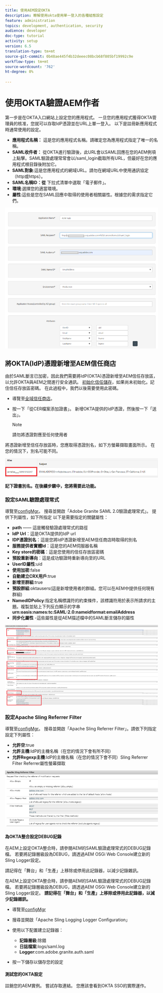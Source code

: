 ```yaml
---
title: 使用AEM設定OKTA
description: 瞭解使用okta使用單一登入的各種組態設定
feature: administration
topics: development, authentication, security
audience: developer
doc-type: tutorial
activity: setup
version: 6.5
translation-type: tm+mt
source-git-commit: 0b48ae445f4b32deeec08bcb68f805bf19992c9e
workflow-type: tm+mt
source-wordcount: '762'
ht-degree: 0%

---
```



# 使用OKTA驗證AEM作者

第一步是在OKTA入口網站上設定您的應用程式。 一旦您的應用程式獲得OKTA管理員的核准，您就可以存取IdP憑證並在URL上單一登入。 以下是註冊新應用程式時通常使用的設定。

* **應用程式名稱：** 這是您的應用程式名稱。請確定您為應用程式指定了唯一的名稱。
* **SAML收件者：** 從OKTA進行驗證後，此URL會以SAML回應在您的AEM例項上點擊。SAML驗證處理常常會以/saml_login截取所有URL，但最好在您的應用程式根目錄後附加它。
* **SAML對象**:這是您應用程式的網域URL。請勿在網域URL中使用通訊協定（http或https）。
* **SAML名稱ID：從** 下拉式清單中選取「電子郵件」。
* **環境**:選擇您的適當環境。
* **屬性**:這些是您在SAML回應中取得的使用者相關屬性。根據您的需求指定它們。


![okta應用程式](assets/okta-app-settings-blurred.PNG)


## 將OKTA(IdP)憑證新增至AEM信任商店

由於SAML斷言已加密，因此我們需要將IdP(OKTA)憑證新增至AEM信任存放區，以允許OKTA與AEM之間進行安全通訊。
[初始化信任儲存](http://localhost:4502/libs/granite/security/content/truststore.html)，如果尚未初始化。記住信任存放區密碼。 在此過程中，我們以後需要使用此密碼。

* 導覽至[全域信任商店](http://localhost:4502/libs/granite/security/content/truststore.html)。
* 按一下「從CER檔案添加證書」。 新增OKTA提供的IdP憑證，然後按一下「送出」。

   >[!NOTE]
   >
   >請勿將憑證對應至任何使用者

將憑證新增至信任存放區時，您應取得憑證別名，如下方螢幕擷取畫面所示。 在您的情況下，別名可能不同。

![認證別名](assets/cert-alias.PNG)

**記下證書別名。在後續步驟中，您將需要此功能。**

### 設定SAML驗證處理常式

導覽至[configMgr](http://localhost:4502/system/console/configMgr)。
搜尋並開啟「Adobe Granite SAML 2.0驗證處理常式」。
提供下列屬性，如下所指定
以下是需要指定的關鍵屬性：

* **path**  —— 這是觸發驗證處理常式的路徑
* **IdP Url**：這是OKTA提供的IdP url
* **IDP憑證別名**：這是您將IdP憑證新增至AEM信任商店時取得的別名
* **服務提供者實體Id**：這是您的AEM伺服器名稱
* **Key store的密碼**：這是您使用的信任存放區密碼
* **預設重新導向**：這是成功驗證時重新導向至的URL
* **UserID屬性**:uid
* **使用加密**:false
* **自動建立CRX用戶**:true
* **新增至群組**:true
* **預設群組**:oktausers(這是新增使用者的群組。您可以在AEM中提供任何現有群組)
* **NamedIDPolicy**:指定名稱標識符的約束條件，該標識符用於表示所請求的主題。複製並貼上下列反白顯示的字串&#x200B;**urn:oasis:names:tc:SAML:2.0:nameidformat:emailAddress**
* **同步化屬性** -這些屬性是從AEM描述檔中的SAML斷言儲存的屬性

![saml-authentication-handler](assets/saml-authentication-settings-blurred.PNG)

### 設定Apache Sling Referrer Filter

導覽至[configMgr](http://localhost:4502/system/console/configMgr)。
搜尋並開啟「Apache Sling Referrer Filter」。請依下列指定設定下列屬性：

* **允許空**:true
* **允許主機**:IdP的主機名稱（在您的情況下會有所不同）
* **允許Regexp主機**:IdP的主機名稱（在您的情況下會不同）Sling Referrer Filter Referrer屬性螢幕擷取

![反向連結篩選](assets/sling-referrer-filter.PNG)

#### 為OKTA整合設定DEBUG記錄

在AEM上設定OKTA整合時，請參閱AEM的SAML驗證處理常式的DEBUG記錄檔。 若要將記錄層級設為DEBUG，請透過AEM OSGi Web Console建立新的Sling Logger設定。

請記得在「舞台」和「生產」上移除或停用此記錄器，以減少記錄雜訊。

在AEM上設定OKTA整合時，請參閱AEM的SAML驗證處理常式的DEBUG記錄檔。 若要將記錄層級設為DEBUG，請透過AEM OSGi Web Console建立新的Sling Logger設定。
**請記得在「舞台」和「生產」上移除或停用此記錄器，以減少記錄雜訊。**
* 導覽至[configMgr](http://localhost:4502/system/console/configMgr)

* 搜尋並開啟「Apache Sling Logging Logger Configuration」
* 使用以下配置建立記錄器：
   * **記錄層級**:除錯
   * **日誌檔案**:logs/saml.log
   * **Logger**:com.adobe.granite.auth.saml
* 按一下儲存以儲存您的設定



#### 測試您的OKTA設定

註銷您的AEM實例。 嘗試存取連結。 您應該會看到OKTA SSO的實際運作。
